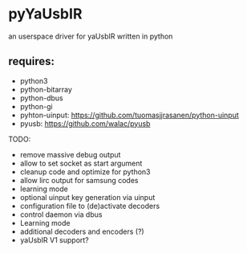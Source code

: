 pyYaUsbIR
=========

an userspace driver for yaUsbIR written in python

requires:
---------
 * python3
 * python-bitarray
 * python-dbus
 * python-gi
 * pyhton-uinput: https://github.com/tuomasjjrasanen/python-uinput
 * pyusb: https://github.com/walac/pyusb

TODO:
 * remove massive debug output
 * allow to set socket as start argument
 * cleanup code and optimize for python3
 * allow lirc output for samsung codes
 * learning mode
 * optional uinput key generation via uinput
 * configuration file to (de)activate decoders
 * control daemon via dbus
 * Learning mode
 * additional decoders and encoders (?)
 * yaUsbIR V1 support?
